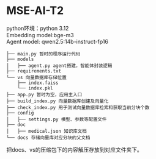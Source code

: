 # MSE-AI-T2
python环境：python 3.12  
Embedding model:bge-m3  
Agent model: qwen2.5:14b-instruct-fp16  

```
├── main.py 暂时的程序运行代码 
├── models 
│   ├── agent.py agent搭建，智能体封装逻辑 
├── requirements.txt
└── vs 向量数据库存储位置
    ├── index.faiss
    └── index.pkl
├── app.py 暂时为空，应用主入口
├── build_index.py 向量数据库创建及向量化
├── check_index.py 用于测试向量数据库检索和获取当前分块个数
├── config
│   ├── settings.py 模型、参数等配置文件
├── doc
│   ├── medical.json 知识库文档
└── docs 存储向量库对应分块的父文档
```
把docs、vs的压缩包下的内容解压存放到对应文件夹下。

